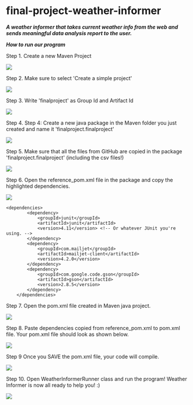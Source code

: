 # final-project-weather-informer

***A weather informer that takes current weather info from the web and sends meaningful data analysis report to the user.***


***How to run our program*** <br />


Step 1. Create a new Maven Project

![](https://github.com/UPenn-CIT599/final-project-weather-informer/blob/master/images/1.png)

Step 2. Make sure to select 'Create a simple project'

![](https://github.com/UPenn-CIT599/final-project-weather-informer/blob/master/images/2.png)

Step 3. Write 'finalproject' as Group Id and Artifact Id

![](https://github.com/UPenn-CIT599/final-project-weather-informer/blob/master/images/3.png)

Step 4. Step 4: Create a new java package in the Maven folder you just created and name it 'finalproject.finalproject'

![](https://github.com/UPenn-CIT599/final-project-weather-informer/blob/master/images/step_4.png)

Step 5. Make sure that all the files from GitHub are copied in the package 'finalproject.finalproject' (including the csv files!)

![](https://github.com/UPenn-CIT599/final-project-weather-informer/blob/master/images/step_5.png)

Step 6. Open the reference_pom.xml file in the package and copy the highlighted dependencies.

![](https://github.com/UPenn-CIT599/final-project-weather-informer/blob/master/images/step_6.png)

```
<dependencies>
		<dependency>
			<groupId>junit</groupId>
			<artifactId>junit</artifactId>
			<version>4.11</version> <!-- Or whatever JUnit you're using. -->
		</dependency>
		<dependency>
			<groupId>com.mailjet</groupId>
			<artifactId>mailjet-client</artifactId>
			<version>4.2.0</version>
		</dependency>
		<dependency>
			<groupId>com.google.code.gson</groupId>
			<artifactId>gson</artifactId>
			<version>2.8.5</version>
		</dependency>
	</dependencies>
```

Step 7. Open the pom.xml file created in Maven java project.

![](https://github.com/UPenn-CIT599/final-project-weather-informer/blob/master/images/step_7.png)

Step 8. Paste dependencies copied from reference_pom.xml to pom.xml file. Your pom.xml file should look as shown below.

![](https://github.com/UPenn-CIT599/final-project-weather-informer/blob/master/images/step_8.png)

Step 9 Once you SAVE the pom.xml file, your code will compile.

![](https://github.com/UPenn-CIT599/final-project-weather-informer/blob/master/images/step_9.png)

Step 10. Open WeatherInformerRunner class and run the program! Weather Informer is now all ready to help you! :)

![](https://github.com/UPenn-CIT599/final-project-weather-informer/blob/master/images/step_10.png)

